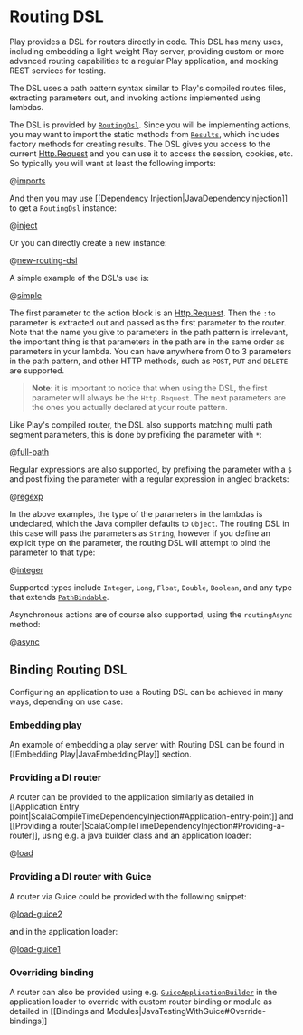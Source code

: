 <!--- Copyright (C) Lightbend Inc. <https://www.lightbend.com> -->

# Routing DSL

Play provides a DSL for routers directly in code.  This DSL has many uses, including embedding a light weight Play server, providing custom or more advanced routing capabilities to a regular Play application, and mocking REST services for testing.

The DSL uses a path pattern syntax similar to Play's compiled routes files, extracting parameters out, and invoking actions implemented using lambdas.

The DSL is provided by [`RoutingDsl`](api/java/play/routing/RoutingDsl.html).  Since you will be implementing actions, you may want to import the static methods from [`Results`](api/java/play/mvc/Results.html), which includes factory methods for creating results. The DSL gives you access to the current [Http.Request](api/java/play/mvc/Http.Request.html) and you can use it to access the session, cookies, etc. So typically you will want at least the following imports:

@[imports](code/javaguide/advanced/routing/JavaRoutingDsl.java)

And then you may use [[Dependency Injection|JavaDependencyInjection]] to get a `RoutingDsl` instance:

@[inject](code/javaguide/advanced/routing/JavaRoutingDsl.java)

Or you can directly create a new instance:

@[new-routing-dsl](code/javaguide/advanced/routing/JavaRoutingDsl.java)

A simple example of the DSL's use is:

@[simple](code/javaguide/advanced/routing/JavaRoutingDsl.java)

The first parameter to the action block is an [Http.Request](api/java/play/mvc/Http.Request.html). Then the `:to` parameter is extracted out and passed as the first parameter to the router.  Note that the name you give to parameters in the path pattern is irrelevant, the important thing is that parameters in the path are in the same order as parameters in your lambda.  You can have anywhere from 0 to 3 parameters in the path pattern, and other HTTP methods, such as `POST`, `PUT` and `DELETE` are supported.

> **Note**: it is important to notice that when using the DSL, the first parameter will always be the `Http.Request`. The next parameters are the ones you actually declared at your route pattern.

Like Play's compiled router, the DSL also supports matching multi path segment parameters, this is done by prefixing the parameter with `*`:

@[full-path](code/javaguide/advanced/routing/JavaRoutingDsl.java)

Regular expressions are also supported, by prefixing the parameter with a `$` and post fixing the parameter with a regular expression in angled brackets:

@[regexp](code/javaguide/advanced/routing/JavaRoutingDsl.java)

In the above examples, the type of the parameters in the lambdas is undeclared, which the Java compiler defaults to `Object`.  The routing DSL in this case will pass the parameters as `String`, however if you define an explicit type on the parameter, the routing DSL will attempt to bind the parameter to that type:

@[integer](code/javaguide/advanced/routing/JavaRoutingDsl.java)

Supported types include `Integer`, `Long`, `Float`, `Double`, `Boolean`, and any type that extends [`PathBindable`](api/java/play/mvc/PathBindable.html).

Asynchronous actions are of course also supported, using the `routingAsync` method:

@[async](code/javaguide/advanced/routing/JavaRoutingDsl.java)

## Binding Routing DSL

Configuring an application to use a Routing DSL can be achieved in many ways, depending on use case:

### Embedding play

An example of embedding a play server with Routing DSL can be found in [[Embedding Play|JavaEmbeddingPlay]] section.

### Providing a DI router

A router can be provided to the application similarly as detailed in [[Application Entry point|ScalaCompileTimeDependencyInjection#Application-entry-point]] and [[Providing a router|ScalaCompileTimeDependencyInjection#Providing-a-router]], using e.g. a java builder class and an application loader:

@[load](code/AppLoader.java)

### Providing a DI router with Guice

A router via Guice could be provided with the following snippet:

@[load-guice2](code/GuiceRouterProvider.java)

and in the application loader:

@[load-guice1](code/GuiceAppLoader.java)

### Overriding binding

A router can also be provided using e.g. [`GuiceApplicationBuilder`](api/java/play/inject/guice/GuiceApplicationBuilder.html) in the application loader to override with custom router binding or module as detailed in [[Bindings and Modules|JavaTestingWithGuice#Override-bindings]]

